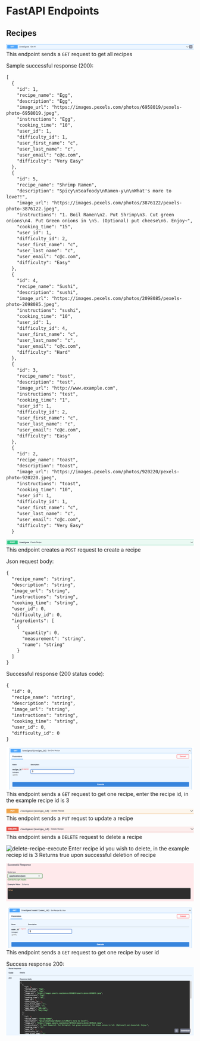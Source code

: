 # FastAPI Endpoints

## Recipes

![recipes-get-all](/docs/api/recipes-get-all.png)
This endpoint sends a `GET` request to get all recipes

Sample successful response (200):

```
[
  {
    "id": 1,
    "recipe_name": "Egg",
    "description": "Egg",
    "image_url": "https://images.pexels.com/photos/6958019/pexels-photo-6958019.jpeg",
    "instructions": "Egg",
    "cooking_time": "10",
    "user_id": 1,
    "difficulty_id": 1,
    "user_first_name": "c",
    "user_last_name": "c",
    "user_email": "c@c.com",
    "difficulty": "Very Easy"
  },
  {
    "id": 5,
    "recipe_name": "Shrimp Ramen",
    "description": "Spicy\nSeafoody\nRamen-y\n\nWhat's more to love?!",
    "image_url": "https://images.pexels.com/photos/3876122/pexels-photo-3876122.jpeg",
    "instructions": "1. Boil Ramen\n2. Put Shrimp\n3. Cut green onions\n4. Put Green onions in \n5. (Optional) put cheese\n6. Enjoy~",
    "cooking_time": "15",
    "user_id": 1,
    "difficulty_id": 2,
    "user_first_name": "c",
    "user_last_name": "c",
    "user_email": "c@c.com",
    "difficulty": "Easy"
  },
  {
    "id": 4,
    "recipe_name": "Sushi",
    "description": "sushi",
    "image_url": "https://images.pexels.com/photos/2098085/pexels-photo-2098085.jpeg",
    "instructions": "sushi",
    "cooking_time": "10",
    "user_id": 1,
    "difficulty_id": 4,
    "user_first_name": "c",
    "user_last_name": "c",
    "user_email": "c@c.com",
    "difficulty": "Hard"
  },
  {
    "id": 3,
    "recipe_name": "test",
    "description": "test",
    "image_url": "http://www.example.com",
    "instructions": "test",
    "cooking_time": "1",
    "user_id": 1,
    "difficulty_id": 2,
    "user_first_name": "c",
    "user_last_name": "c",
    "user_email": "c@c.com",
    "difficulty": "Easy"
  },
  {
    "id": 2,
    "recipe_name": "toast",
    "description": "toast",
    "image_url": "https://images.pexels.com/photos/920220/pexels-photo-920220.jpeg",
    "instructions": "toast",
    "cooking_time": "10",
    "user_id": 1,
    "difficulty_id": 1,
    "user_first_name": "c",
    "user_last_name": "c",
    "user_email": "c@c.com",
    "difficulty": "Very Easy"
  }
```

![Recipe-create-recipe](/docs/api/recipes-create-recipe.png)
This endpoint creates a `POST` request to create a recipe

Json request body:

```
{
  "recipe_name": "string",
  "description": "string",
  "image_url": "string",
  "instructions": "string",
  "cooking_time": "string",
  "user_id": 0,
  "difficulty_id": 0,
  "ingredients": [
    {
      "quantity": 0,
      "measurement": "string",
      "name": "string"
    }
  ]
}
```

Successful response (200 status code):

```
{
  "id": 0,
  "recipe_name": "string",
  "description": "string",
  "image_url": "string",
  "instructions": "string",
  "cooking_time": "string",
  "user_id": 0,
  "difficulty_id": 0
}
```

![recipes-get-one-recipe](/docs/api/recipes-get-onev2.png)
This endpoint sends a `GET` request to get one recipe, enter the recipe id, in the example recipe id is 3

![recipes-update-recipe](/docs/api/recipes-update-recipe.png)
This endpoint sends a `PUT` requst to update a recipe

![recipes-delete-recipe](/docs/api/recipes-delete-recipe.png)
This endpoint sends a `DELETE` request to delete a recipe

![delete-recipe-execute](/docs/api/delete-recipes-execute.png)
Enter recipe id you wish to delete, in the example reciep id is 3
Returns true upon successful deletion of recipe

![delete-recipe-success](/docs/api/delete-recipe-success.png)

![recipes-get-recipe-by-user](/docs/api/recipe-get-recipe-by-userv2.png)
This endpoint sends a `GET` request to get one recipe by user id

Success response 200:
![recipes-get-recipe-by-user](/docs/api/recipe-get-recipe-by-userv2-success.png)

